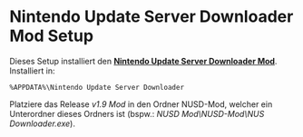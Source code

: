 Nintendo Update Server Downloader Mod Setup==================Dieses Setup installiert den **[Nintendo Update Server Downloader Mod](https://wiidatabase.de/downloads/pc-tools/nus-downloader/)**. Installiert in:    %APPDATA%\Nintendo Update Server DownloaderPlatziere das Release *v1.9 Mod* in den Ordner NUSD-Mod, welcher ein Unterordner dieses Ordners ist (bspw.: *NUSD Mod\NUSD-Mod\NUS Downloader.exe*).